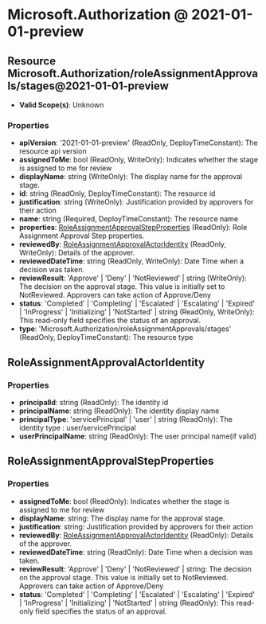 # Microsoft.Authorization @ 2021-01-01-preview

## Resource Microsoft.Authorization/roleAssignmentApprovals/stages@2021-01-01-preview
* **Valid Scope(s)**: Unknown
### Properties
* **apiVersion**: '2021-01-01-preview' (ReadOnly, DeployTimeConstant): The resource api version
* **assignedToMe**: bool (ReadOnly, WriteOnly): Indicates whether the stage is assigned to me for review
* **displayName**: string (WriteOnly): The display name for the approval stage.
* **id**: string (ReadOnly, DeployTimeConstant): The resource id
* **justification**: string (WriteOnly): Justification provided by approvers for their action
* **name**: string (Required, DeployTimeConstant): The resource name
* **properties**: [RoleAssignmentApprovalStepProperties](#roleassignmentapprovalstepproperties) (ReadOnly): Role Assignment Approval Step properties.
* **reviewedBy**: [RoleAssignmentApprovalActorIdentity](#roleassignmentapprovalactoridentity) (ReadOnly, WriteOnly): Details of the approver.
* **reviewedDateTime**: string (ReadOnly, WriteOnly): Date Time when a decision was taken.
* **reviewResult**: 'Approve' | 'Deny' | 'NotReviewed' | string (WriteOnly): The decision on the approval stage. This value is initially set to NotReviewed. Approvers can take action of Approve/Deny
* **status**: 'Completed' | 'Completing' | 'Escalated' | 'Escalating' | 'Expired' | 'InProgress' | 'Initializing' | 'NotStarted' | string (ReadOnly, WriteOnly): This read-only field specifies the status of an approval.
* **type**: 'Microsoft.Authorization/roleAssignmentApprovals/stages' (ReadOnly, DeployTimeConstant): The resource type

## RoleAssignmentApprovalActorIdentity
### Properties
* **principalId**: string (ReadOnly): The identity id
* **principalName**: string (ReadOnly): The identity display name
* **principalType**: 'servicePrincipal' | 'user' | string (ReadOnly): The identity type : user/servicePrincipal
* **userPrincipalName**: string (ReadOnly): The user principal name(if valid)

## RoleAssignmentApprovalStepProperties
### Properties
* **assignedToMe**: bool (ReadOnly): Indicates whether the stage is assigned to me for review
* **displayName**: string: The display name for the approval stage.
* **justification**: string: Justification provided by approvers for their action
* **reviewedBy**: [RoleAssignmentApprovalActorIdentity](#roleassignmentapprovalactoridentity) (ReadOnly): Details of the approver.
* **reviewedDateTime**: string (ReadOnly): Date Time when a decision was taken.
* **reviewResult**: 'Approve' | 'Deny' | 'NotReviewed' | string: The decision on the approval stage. This value is initially set to NotReviewed. Approvers can take action of Approve/Deny
* **status**: 'Completed' | 'Completing' | 'Escalated' | 'Escalating' | 'Expired' | 'InProgress' | 'Initializing' | 'NotStarted' | string (ReadOnly): This read-only field specifies the status of an approval.

